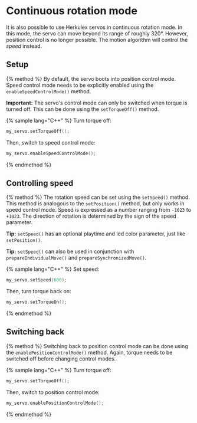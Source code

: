 # Continuous rotation mode

It is also possible to use Herkulex servos in continuous rotation mode. In this
mode, the servo can move beyond its range of roughly 320°. However, position
control is no longer possible. The motion algorithm will control the *speed*
instead.

## Setup

{% method %}
By default, the servo boots into position control mode. Speed control mode needs
to be explicitly enabled using the `enableSpeedControlMode()` method.

**Important:** The servo's control mode can only be switched when torque is
turned off. This can be done using the `setTorqueOff()` method.

{% sample lang="C++" %}
Turn torque off:
```C++
my_servo.setTorqueOff();
```
Then, switch to speed control mode:
```C++
my_servo.enableSpeedControlMode();
```

{% endmethod %}

## Controlling speed
{% method %}
The rotation speed can be set using the `setSpeed()` method. This method is
analogous to the `setPosition()` method, but only works in speed control mode.
Speed is expressed as a number ranging from `-1023` to `+1023`. The direction of
rotation is determined by the sign of the speed parameter.

**Tip:** `setSpeed()` has an optional playtime and led color parameter, just
like `setPosition()`.

**Tip:** `setSpeed()` can also be used in conjunction with `prepareIndividualMove()`
and `prepareSynchronizedMove()`.

{% sample lang="C++" %}
Set speed:
```C++
my_servo.setSpeed(600);
```

Then, turn torque back on:
```C++
my_servo.setTorqueOn();
```
{% endmethod %}

## Switching back
{% method %}
Switching back to position control mode can be done using the
`enablePositionControlMode()` method. Again, torque needs to be switched off
before changing control modes.


{% sample lang="C++" %}
Turn torque off:
```C++
my_servo.setTorqueOff();
```
Then, switch to position control mode:
```C++
my_servo.enablePositionControlMode();
```
{% endmethod %}
